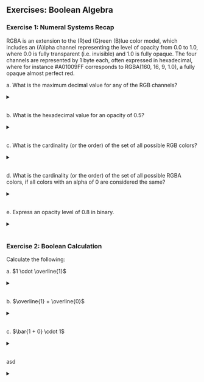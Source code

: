 ## Exercises: Boolean Algebra

### Exercise 1: Numeral Systems Recap

RGBA is an extension to the (R)ed (G)reen (B)lue color model, which includes an (A)lpha channel representing the level of opacity from 0.0 to 1.0, where 0.0 is fully transparent (i.e. invisible) and 1.0 is fully opaque.
The four channels are represented by 1 byte each, often expressed in hexadecimal, where for instance #A01009FF corresponds to RGBA(160, 16, 9, 1.0), a fully opaque almost perfect red.

a. What is the maximum decimal value for any of the RGB channels?
<details>
<br>
<summary> </summary>
$255$
</details>
<br>

b. What is the hexadecimal value for an opacity of 0.5?
<details>
<br>
<summary> </summary>
$\approx 79$ or $80$
</details>
<br>

c. What is the cardinality (or the order) of the set of all possible RGB colors?
<details>
<br>
<summary> </summary>
$16^{6} = 16 777 216$
</details>
<br>

d. What is the cardinality (or the order) of the set of all possible RGBA colors, if all colors with an alpha of 0 are considered the same?
<details>
<br>
<summary> </summary>
$16^{6} \cdot (16^2-1) + 1 = 16 777 216 \cdot 255 + 1 = 4 278 190 081$
</details>
<br>

e. Express an opacity level of 0.8 in binary.
<details>
<br>
<summary> </summary>
$255 \cdot 0.8 = 204_{10} = 11001100_2$
</details>
<br>

### Exercise 2: Boolean Calculation

Calculate the following:

a. $1 \cdot \overline{1}$  
<details>
<br>
<summary> </summary>
$0$
</details>
<br>

b. $\overline{1} + \overline{0}$  
<details>
<br>
<summary> </summary>
$1$
</details>
<br>

c. $\bar{1 + 0} \cdot 1$

<details>
<br>
<summary> </summary>
$0$
</details>
<br>

asd
<details>
<br>
<summary> </summary>

| $x$ | $y$ | $z$ | $\overline{x}$ | $\overline{z}$ | $\overline{x} \cdot y$ | $H(x, y, z)$ |
|---|---|---|---|---|---|---|
| 0 | 0 | 0 | 1 | 1 | 0 | 1 |
| 0 | 0 | 1 | 1 | 0 | 0 | 0 |
| 0 | 1 | 0 | 1 | 1 | 1 | 1 |
| 0 | 1 | 1 | 1 | 0 | 1 | 1 |
| 1 | 0 | 0 | 0 | 1 | 0 | 1 |
| 1 | 0 | 1 | 0 | 0 | 0 | 0 |
| 1 | 1 | 0 | 0 | 1 | 0 | 1 |
| 1 | 1 | 1 | 0 | 0 | 0 | 0 |

</details>
<br>

